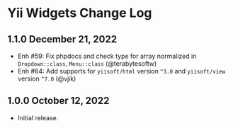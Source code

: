 # Yii Widgets Change Log

## 1.1.0 December 21, 2022

- Enh #59: Fix phpdocs and check type for array normalized in `Dropdown::class`, `Menu::class` (@terabytesoftw)
- Enh #64: Add supports for `yiisoft/html` version `^3.0` and `yiisoft/view` version `^7.0` (@vjik)

## 1.0.0 October 12, 2022

- Initial release.

